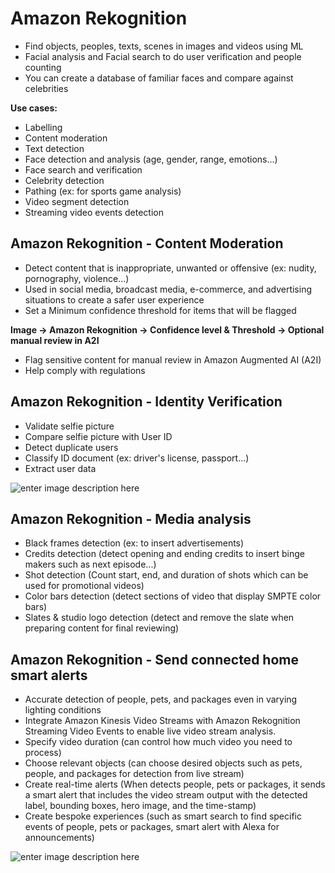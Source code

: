 # Amazon Rekognition

- Find objects, peoples, texts, scenes in images and videos using ML
- Facial analysis and Facial search to do user verification and people counting
- You can create a database of familiar faces and compare against celebrities

**Use cases:**

- Labelling
- Content moderation
- Text detection
- Face detection and analysis (age, gender, range, emotions...)
- Face search and verification
- Celebrity detection
- Pathing (ex: for sports game analysis)
- Video segment detection
- Streaming video events detection

## Amazon Rekognition - Content Moderation
- Detect content that is inappropriate, unwanted or offensive (ex: nudity, pornography, violence...)
- Used in social media, broadcast media, e-commerce, and advertising situations to create a safer user experience
- Set a Minimum confidence threshold for items that will be flagged

**Image -> Amazon Rekognition -> Confidence level & Threshold -> Optional manual review in A2I**
- Flag sensitive content for manual review in Amazon Augmented AI (A2I)
- Help comply with regulations

## Amazon Rekognition - Identity Verification
- Validate selfie picture
- Compare selfie picture with User ID
- Detect duplicate users
- Classify ID document (ex: driver's license, passport...)
- Extract user data
 
![enter image description here](https://d1.awsstatic.com/Amazon-Rekognition_Diagram_Identity-Verification_Use-Case.db65dbca5b05473b42e17b218496ed3a820fd13d.png)
## Amazon Rekognition - Media analysis
- Black frames detection (ex: to insert advertisements)
- Credits detection (detect opening and ending credits to insert binge makers such as next episode...)
- Shot detection (Count start, end, and duration of shots which can be used for promotional videos)
- Color bars detection (detect sections of video that display SMPTE color bars)
- Slates & studio logo detection (detect and remove the slate when preparing content for final reviewing)

## Amazon Rekognition - Send connected home smart alerts

- Accurate detection of people, pets, and packages even in varying lighting conditions
- Integrate Amazon Kinesis Video Streams with Amazon Rekognition Streaming Video Events to enable live video stream analysis.
- Specify video duration (can control how much video you need to process)
- Choose relevant objects (can choose desired objects such as pets, people, and packages for detection from live stream)
- Create real-time alerts (When detects people, pets or packages, it sends a smart alert that includes the video stream output with the detected label, bounding boxes, hero image, and the time-stamp)
- Create bespoke experiences (such as smart search to find specific events of people, pets or packages, smart alert with Alexa for announcements)
 
![enter image description here](https://d1.awsstatic.com/product-marketing/Rekognition/Amazon-Rekognition-Streaming-Video-Events_HIW@2x.1101590fd38815a9ee9400f1c13462db514683fa.png)

